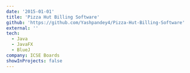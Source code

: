 ```yaml
---
date: '2015-01-01'
title: 'Pizza Hut Billing Software'
github: 'https://github.com/Yashpandey4/Pizza-Hut-Billing-Software'
external: ''
tech:
  - Java
  - JavaFX
  - BlueJ
company: ICSE Boards
showInProjects: false
---
```


